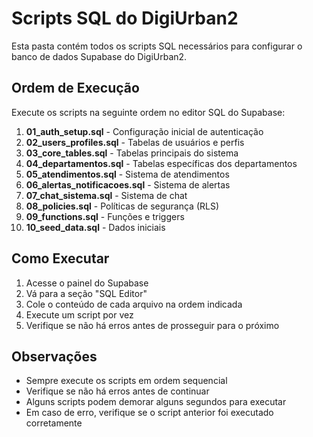 # Scripts SQL do DigiUrban2

Esta pasta contém todos os scripts SQL necessários para configurar o banco de dados Supabase do DigiUrban2.

## Ordem de Execução

Execute os scripts na seguinte ordem no editor SQL do Supabase:

1. **01_auth_setup.sql** - Configuração inicial de autenticação
2. **02_users_profiles.sql** - Tabelas de usuários e perfis
3. **03_core_tables.sql** - Tabelas principais do sistema
4. **04_departamentos.sql** - Tabelas específicas dos departamentos
5. **05_atendimentos.sql** - Sistema de atendimentos
6. **06_alertas_notificacoes.sql** - Sistema de alertas
7. **07_chat_sistema.sql** - Sistema de chat
8. **08_policies.sql** - Políticas de segurança (RLS)
9. **09_functions.sql** - Funções e triggers
10. **10_seed_data.sql** - Dados iniciais

## Como Executar

1. Acesse o painel do Supabase
2. Vá para a seção "SQL Editor"
3. Cole o conteúdo de cada arquivo na ordem indicada
4. Execute um script por vez
5. Verifique se não há erros antes de prosseguir para o próximo

## Observações

- Sempre execute os scripts em ordem sequencial
- Verifique se não há erros antes de continuar
- Alguns scripts podem demorar alguns segundos para executar
- Em caso de erro, verifique se o script anterior foi executado corretamente